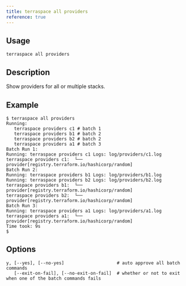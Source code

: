 ```yaml
---
title: terraspace all providers
reference: true
---
```


## Usage

    terraspace all providers

## Description

Show providers for all or multiple stacks.

## Example

    $ terraspace all providers
    Running:
       terraspace providers c1 # batch 1
       terraspace providers b1 # batch 2
       terraspace providers b2 # batch 2
       terraspace providers a1 # batch 3
    Batch Run 1:
    Running: terraspace providers c1 Logs: log/providers/c1.log
    terraspace providers c1:  └── provider[registry.terraform.io/hashicorp/random]
    Batch Run 2:
    Running: terraspace providers b1 Logs: log/providers/b1.log
    Running: terraspace providers b2 Logs: log/providers/b2.log
    terraspace providers b1:  └── provider[registry.terraform.io/hashicorp/random]
    terraspace providers b2:  └── provider[registry.terraform.io/hashicorp/random]
    Batch Run 3:
    Running: terraspace providers a1 Logs: log/providers/a1.log
    terraspace providers a1:  └── provider[registry.terraform.io/hashicorp/random]
    Time took: 9s
    $


## Options

```
y, [--yes], [--no-yes]                    # auto approve all batch commands
   [--exit-on-fail], [--no-exit-on-fail]  # whether or not to exit when one of the batch commands fails
```


